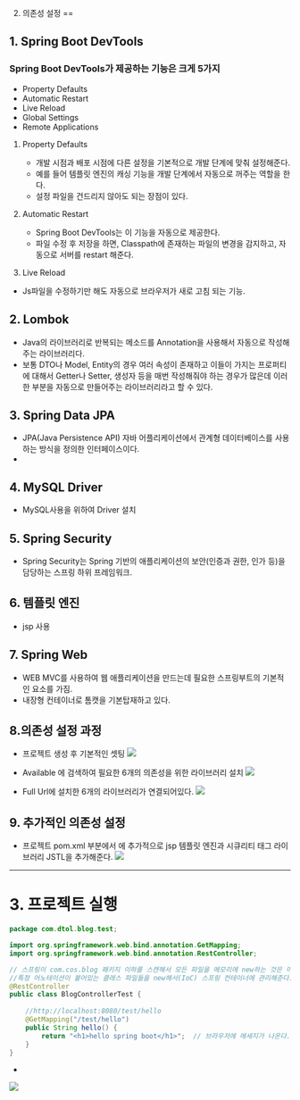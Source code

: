 2. 의존성 설정
==
## 1. Spring Boot DevTools
### Spring Boot DevTools가 제공하는 기능은 크게 5가지
- Property Defaults
- Automatic Restart
- Live Reload
- Global Settings
- Remote Applications
1. Property Defaults
   - 개발 시점과 배포 시점에 다른 설정을 기본적으로 개발 단계에 맞춰 설정해준다. 
   - 예를 들어 템플릿 엔진의 캐싱 기능을 개발 단계에서 자동으로 꺼주는 역할을 한다.
   - 설정 파일을 건드리지 않아도 되는 장점이 있다.

2. Automatic Restart
   - Spring Boot DevTools는 이 기능을 자동으로 제공한다.
   - 파일 수정 후 저장을 하면, Classpath에 존재하는 파일의 변경을 감지하고, 자동으로 서버를 restart 해준다.

3. Live Reload
- Js파일을 수정하기만 해도 자동으로 브라우저가 새로 고침 되는 기능.

## 2. Lombok
  - Java의 라이브러리로 반복되는 메소드를 Annotation을 사용해서 자동으로 작성해주는 라이브러리다. 
  - 보통 DTO나 Model, Entity의 경우 여러 속성이 존재하고 이들이 가지는 프로퍼티에 대해서 Getter나 Setter, 생성자 등을 매번 작성해줘야 하는 경우가 많은데 이러한 부분을 자동으로 만들어주는 라이브러리라고 할 수 있다.

## 3. Spring Data JPA
- JPA(Java Persistence API) 자바 어플리케이션에서 관계형 데이터베이스를 사용하는 방식을 정의한 인터페이스이다.
- 
## 4. MySQL Driver
- MySQL사용을 위하여 Driver 설치
## 5. Spring Security
- Spring Security는 Spring 기반의 애플리케이션의 보안(인증과 권한, 인가 등)을 담당하는 스프링 하위 프레임워크.
## 6. 템플릿 엔진
   - jsp 사용
## 7. Spring Web
   - WEB MVC를 사용하여 웹 애플리케이션을 만드는데 필요한 스프링부트의 기본적인 요소를 가짐.
   - 내장형 컨테이너로 톰캣을 기본탑재하고 있다.

## 8.의존성 설정 과정
- 프로젝트 생성 후 기본적인 셋팅
   ![](../../자료/블로그만들기/의존성설정/의존성설정-1.png)

- Available 에 검색하여 필요한 6개의 의존성을 위한 라이브러리 설치 
   ![](../../자료/블로그만들기/의존성설정/의존성설정-2.png)
- Full Url에 설치한 6개의 라이브러리가 연결되어있다.
   ![](../../자료/블로그만들기/의존성설정/의존성설정-3.png)

## 9. 추가적인 의존성 설정
- 프로젝트 pom.xml 부분에서 <dependencies>에 추가적으로 jsp 템플릿 엔진과 시큐리티 태그 라이브러리 JSTL을 추가해준다.
  ![](../../자료/블로그만들기/의존성설정/의존성설정-4.png)

---
# 3. 프로젝트 실행
```java
package com.dtol.blog.test;

import org.springframework.web.bind.annotation.GetMapping;
import org.springframework.web.bind.annotation.RestController;

// 스프링이 com.cos.blog 패키지 이하를 스캔해서 모든 파일을 메모리에 new하는 것은 아니고,
//특정 어노테이션이 붙어있는 클래스 파일들을 new해서(IoC) 스프링 컨테이너에 관리해준다.
@RestController					
public class BlogControllerTest {
	
	//http://localhost:8080/test/hello
	@GetMapping("/test/hello")
	public String hello() {
		return "<h1>hello spring boot</h1>";  // 브라우저에 메세지가 나온다.
	}
}

```
- 
![](../../자료/블로그만들기/의존성설정/프로젝트%20실행결과.png)